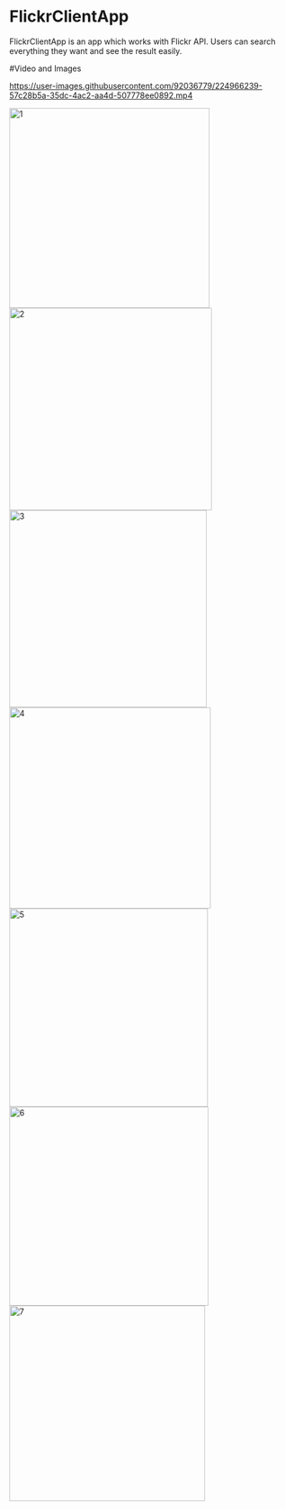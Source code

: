 # FlickrClientApp

FlickrClientApp is an app which works with Flickr API. Users can search everything they want and see the result easily.

#Video and Images

https://user-images.githubusercontent.com/92036779/224966239-57c28b5a-35dc-4ac2-aa4d-507778ee0892.mp4

<img width="356" alt="1" src="https://user-images.githubusercontent.com/92036779/224966329-f7cf6751-63a3-4a39-a254-61e6345b7df6.png">
<img width="360" alt="2" src="https://user-images.githubusercontent.com/92036779/224966338-6d115b63-80e8-482f-9338-402c384450f3.png">
<img width="351" alt="3" src="https://user-images.githubusercontent.com/92036779/224966351-7b97fc58-fe1d-49ee-8332-4f3e43b81f01.png">
<img width="358" alt="4" src="https://user-images.githubusercontent.com/92036779/224966366-3785cd0c-118c-4deb-a9d6-a56f43885b75.png">
<img width="353" alt="5" src="https://user-images.githubusercontent.com/92036779/224966377-aeed5dd3-93eb-4209-b25f-cd06ccb4f1d3.png">
<img width="354" alt="6" src="https://user-images.githubusercontent.com/92036779/224966387-9339e743-93d7-46f3-adef-290bedaf0f98.png">
<img width="348" alt="7" src="https://user-images.githubusercontent.com/92036779/224966396-d7126f3e-e857-424c-9aba-fa72157fde87.png">
